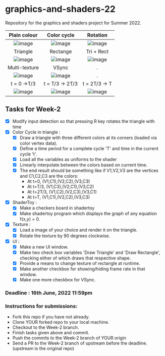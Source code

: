 # graphics-and-shaders-22
Repository for the graphics and shaders project for Summer 2022.

| Plain colour | Color cycle | Rotation |
| :-: | :-: | :-: |
|  ![image](https://github.com/npxx/graphics-and-shaders-22/assets/96121824/2a7a6f49-6ca0-46ea-96b5-12578085b3da)|  ![image](https://github.com/npxx/graphics-and-shaders-22/assets/96121824/0a7c9a5b-5b3b-40c8-8f53-95dee095ae2b)| ![image](https://github.com/npxx/graphics-and-shaders-22/assets/96121824/8e6d6103-e744-476b-a8a4-764c500c7c8f)|
| Triangle | Rectange | Tri + Rect |
|  ![image](https://github.com/npxx/graphics-and-shaders-22/assets/96121824/db00a9d7-e81f-41f4-9800-2fed44a2b06a)|  ![image](https://github.com/npxx/graphics-and-shaders-22/assets/96121824/b83063bd-8e03-4af5-b0bf-9afbfa9c01f0)|  ![image](https://github.com/npxx/graphics-and-shaders-22/assets/96121824/d005b013-ae37-4b0a-b264-4d37025344c5)|
|  Multi-texture  |  VSync  |   .  |
|  ![image](https://github.com/npxx/graphics-and-shaders-22/assets/96121824/16ce9f80-9a58-4dbe-b2df-aea450b3a5e8)|  ![image](https://github.com/npxx/graphics-and-shaders-22/assets/96121824/183e8f75-23b4-4a3b-8284-4dfe626c1ee8)|  .   |
| t = 0 ->T/3 | t = T/3 -> 2T/3 | t = 2T/3 -> T |
|  ![image](https://github.com/npxx/graphics-and-shaders-22/assets/96121824/b4774f7a-1666-47fb-a5c1-27901db06143)|  ![image](https://github.com/npxx/graphics-and-shaders-22/assets/96121824/333610a6-78fd-4897-8a6f-8883c141fe88)|   ![image](https://github.com/npxx/graphics-and-shaders-22/assets/96121824/33544982-f341-4b71-98b2-b1ce55e005c0)|

## Tasks for Week-2
- [x] Modify input detection so that pressing R key rotates the triangle with time
- [x] Color Cycle in triangle :
  - [x] Draw a triangle with three different colors at its corners (loaded via color vertex data).
  - [x] Define a time period for a complete cycle 'T' and time in the current cycle 't'.
  - [x] Load all the variables as uniforms to the shader
  - [x] Linearly interpolate between the colors based on current time.
  - [x] The end result should be something like if V1,V2,V3 are the vertices and C1,C2,C3 are the colors:
    - At t=0, (V1,C1),(V2,C2),(V3,C3)
    - At t=T/3, (V1,C3),(V2,C1),(V3,C2)
    - At t=2T/3, (V1,C2),(V2,C3),(V3,C1)
    - At t=T, (V1,C1),(V2,C2),(V3,C3)
- [x] ShaderToy : 
  - [x] Make a checkers board in shadertoy
  - [x] Make shadertoy program which displays the graph of any equation f(x,y) = 0.
- [x] Texture : 
  - [x] Load a image of your choice and render it on the triangle.
  - [x] Rotate the texture by 90 degrees clockwise.
- [x] UI : 
  - [x] Make a new UI window.
  - [x] Make two check box variables 'Draw Triangle' and 'Draw Rectangle', checking either of which draws that respective shape.
  - [x] Provide a means to change texture of rectangle at runtime.
  - [x] Make another checkbox for showing/hiding frame rate in that window.
  - [x] Make one more checkbox for VSync.

### Deadline : 16th June, 2022 11:59pm
### Instructions for submissions:
- Fork this repo if you have not already.
- Clone YOUR forked repo to your local machine.
- Checkout to the Week-2 branch.
- Finish tasks given above and commit.
- Push the commits to the Week-2 branch of YOUR origin
- Send a PR to the Week-2 branch of upstream before the deadline. (upstream is the original repo)
